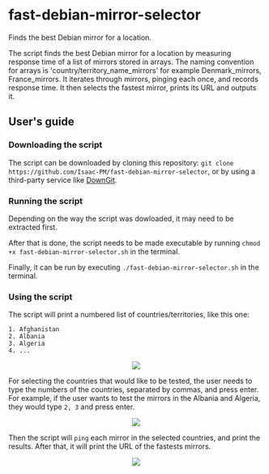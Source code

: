 # fast-debian-mirror-selector
Finds the best Debian mirror for a location.

The script finds the best Debian mirror for a location by measuring response time of a list of mirrors stored in arrays. The naming convention for arrays is 'country/territory_name_mirrors' for example Denmark_mirrors, France_mirrors. It iterates through mirrors, pinging each once, and records response time. It then selects the fastest mirror, prints its URL and outputs it.

## User's guide

### Downloading the script

The script can be downloaded by cloning this repository: `git clone https://github.com/Isaac-PM/fast-debian-mirror-selector`, or by using a third-party service like [DownGit](https://minhaskamal.github.io/DownGit/#/home).

### Running the script

Depending on the way the script was dowloaded, it may need to be extracted first. 

After that is done, the script needs to be made executable by running `chmod +x fast-debian-mirror-selector.sh` in the terminal.

Finally, it can be run by executing `./fast-debian-mirror-selector.sh` in the terminal.

### Using the script

The script will print a numbered list of countries/territories, like this one:

```
1. Afghanistan
2. Albania
3. Algeria
4. ...
```
<center><img   src="https://i.imgur.com/yFeyfFz.png"   width=""   height=""   /></center>

For selecting the countries that would like to be tested, the user needs to type the numbers of the countries, separated by commas, and press enter. For example, if the user wants to test the mirrors in the Albania and Algeria, they would type `2, 3` and press enter.

<center><img   src="https://i.imgur.com/InbKgRm.png"   width=""   height=""   /></center>

Then the script will `ping` each mirror in the selected countries, and print the results. After that, it will print the URL of the fastests mirrors.

<center><img   src="https://i.imgur.com/ClgL9IB.png"   width=""   height=""   /></center>
